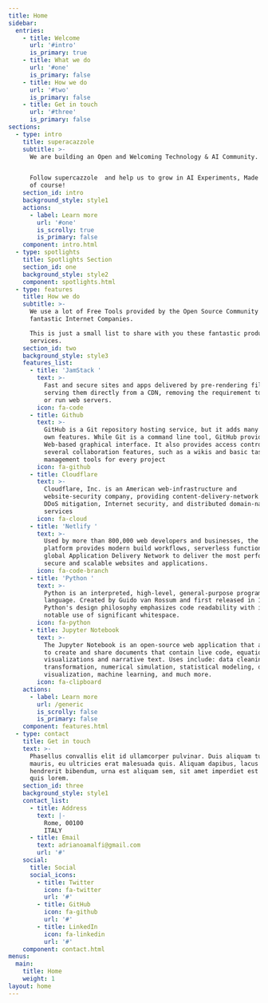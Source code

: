 ```yaml
---
title: Home
sidebar:
  entries:
    - title: Welcome
      url: '#intro'
      is_primary: true
    - title: What we do
      url: '#one'
      is_primary: false
    - title: How we do
      url: '#two'
      is_primary: false
    - title: Get in touch
      url: '#three'
      is_primary: false
sections:
  - type: intro
    title: superacazzole
    subtitle: >-
      We are building an Open and Welcoming Technology & AI Community. 


      Follow supercazzole  and help us to grow in AI Experiments, Made in Italy
      of course!
    section_id: intro
    background_style: style1
    actions:
      - label: Learn more
        url: '#one'
        is_scrolly: true
        is_primary: false
    component: intro.html
  - type: spotlights
    title: Spotlights Section
    section_id: one
    background_style: style2
    component: spotlights.html
  - type: features
    title: How we do
    subtitle: >-
      We use a lot of Free Tools provided by the Open Source Community or
      fantastic Internet Companies. 

      This is just a small list to share with you these fantastic products and
      services. 
    section_id: two
    background_style: style3
    features_list:
      - title: 'JamStack '
        text: >-
          Fast and secure sites and apps delivered by pre-rendering files and
          serving them directly from a CDN, removing the requirement to manage
          or run web servers.
        icon: fa-code
      - title: Github
        text: >-
          GitHub is a Git repository hosting service, but it adds many of its
          own features. While Git is a command line tool, GitHub provides a
          Web-based graphical interface. It also provides access control and
          several collaboration features, such as a wikis and basic task
          management tools for every project
        icon: fa-github
      - title: Cloudflare
        text: >-
          Cloudflare, Inc. is an American web-infrastructure and
          website-security company, providing content-delivery-network services,
          DDoS mitigation, Internet security, and distributed domain-name-server
          services
        icon: fa-cloud
      - title: 'Netlify '
        text: >-
          Used by more than 800,000 web developers and businesses, the Netlify
          platform provides modern build workflows, serverless functions and a
          global Application Delivery Network to deliver the most performant,
          secure and scalable websites and applications.
        icon: fa-code-branch
      - title: 'Python '
        text: >-
          Python is an interpreted, high-level, general-purpose programming
          language. Created by Guido van Rossum and first released in 1991,
          Python's design philosophy emphasizes code readability with its
          notable use of significant whitespace.
        icon: fa-python
      - title: Jupyter Notebook
        text: >-
          The Jupyter Notebook is an open-source web application that allows you
          to create and share documents that contain live code, equations,
          visualizations and narrative text. Uses include: data cleaning and
          transformation, numerical simulation, statistical modeling, data
          visualization, machine learning, and much more.
        icon: fa-clipboard
    actions:
      - label: Learn more
        url: /generic
        is_scrolly: false
        is_primary: false
    component: features.html
  - type: contact
    title: Get in touch
    text: >-
      Phasellus convallis elit id ullamcorper pulvinar. Duis aliquam turpis
      mauris, eu ultricies erat malesuada quis. Aliquam dapibus, lacus eget
      hendrerit bibendum, urna est aliquam sem, sit amet imperdiet est velit
      quis lorem.
    section_id: three
    background_style: style1
    contact_list:
      - title: Address
        text: |-
          Rome, 00100
          ITALY
      - title: Email
        text: adrianoamalfi@gmail.com
        url: '#'
    social:
      title: Social
      social_icons:
        - title: Twitter
          icon: fa-twitter
          url: '#'
        - title: GitHub
          icon: fa-github
          url: '#'
        - title: LinkedIn
          icon: fa-linkedin
          url: '#'
    component: contact.html
menus:
  main:
    title: Home
    weight: 1
layout: home
---
```


